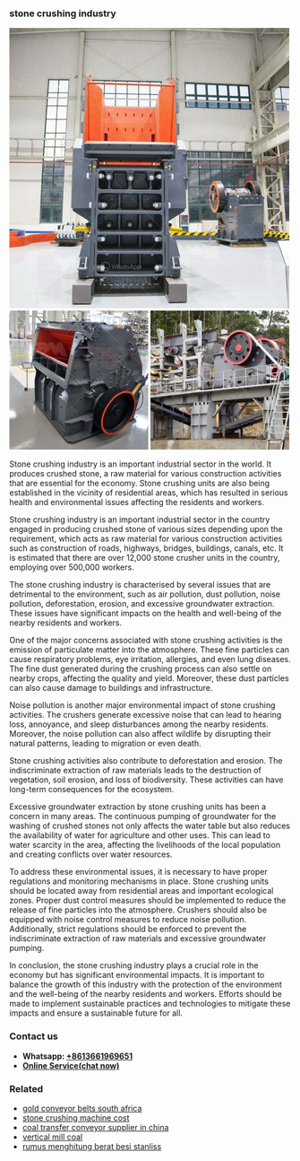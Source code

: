 <h3>stone crushing industry</h3><img src='1706773744.jpg' alt=''><p>Stone crushing industry is an important industrial sector in the world. It produces crushed stone, a raw material for various construction activities that are essential for the economy. Stone crushing units are also being established in the vicinity of residential areas, which has resulted in serious health and environmental issues affecting the residents and workers.</p><p>Stone crushing industry is an important industrial sector in the country engaged in producing crushed stone of various sizes depending upon the requirement, which acts as raw material for various construction activities such as construction of roads, highways, bridges, buildings, canals, etc. It is estimated that there are over 12,000 stone crusher units in the country, employing over 500,000 workers.</p><p>The stone crushing industry is characterised by several issues that are detrimental to the environment, such as air pollution, dust pollution, noise pollution, deforestation, erosion, and excessive groundwater extraction. These issues have significant impacts on the health and well-being of the nearby residents and workers.</p><p>One of the major concerns associated with stone crushing activities is the emission of particulate matter into the atmosphere. These fine particles can cause respiratory problems, eye irritation, allergies, and even lung diseases. The fine dust generated during the crushing process can also settle on nearby crops, affecting the quality and yield. Moreover, these dust particles can also cause damage to buildings and infrastructure.</p><p>Noise pollution is another major environmental impact of stone crushing activities. The crushers generate excessive noise that can lead to hearing loss, annoyance, and sleep disturbances among the nearby residents. Moreover, the noise pollution can also affect wildlife by disrupting their natural patterns, leading to migration or even death.</p><p>Stone crushing activities also contribute to deforestation and erosion. The indiscriminate extraction of raw materials leads to the destruction of vegetation, soil erosion, and loss of biodiversity. These activities can have long-term consequences for the ecosystem.</p><p>Excessive groundwater extraction by stone crushing units has been a concern in many areas. The continuous pumping of groundwater for the washing of crushed stones not only affects the water table but also reduces the availability of water for agriculture and other uses. This can lead to water scarcity in the area, affecting the livelihoods of the local population and creating conflicts over water resources.</p><p>To address these environmental issues, it is necessary to have proper regulations and monitoring mechanisms in place. Stone crushing units should be located away from residential areas and important ecological zones. Proper dust control measures should be implemented to reduce the release of fine particles into the atmosphere. Crushers should also be equipped with noise control measures to reduce noise pollution. Additionally, strict regulations should be enforced to prevent the indiscriminate extraction of raw materials and excessive groundwater pumping.</p><p>In conclusion, the stone crushing industry plays a crucial role in the economy but has significant environmental impacts. It is important to balance the growth of this industry with the protection of the environment and the well-being of the nearby residents and workers. Efforts should be made to implement sustainable practices and technologies to mitigate these impacts and ensure a sustainable future for all.</p><h3>Contact us</h3><ul><li><strong>Whatsapp:&nbsp;<a href="https://wa.me/8613661969651">+8613661969651</a></strong></li><li><a href="https://swt.shibang-china.com/?git&amp;zhl&amp;stone crushing industry"><strong>Online Service(chat now)</strong></a></li></ul><h3>Related</h3><ul><li><a href='gold conveyor belts south africa.md'>gold conveyor belts south africa</a></li><li><a href='stone crushing machine cost.md'>stone crushing machine cost</a></li><li><a href='coal transfer conveyor supplier in china.md'>coal transfer conveyor supplier in china</a></li><li><a href='vertical mill coal.md'>vertical mill coal</a></li><li><a href='rumus menghitung berat besi stanliss.md'>rumus menghitung berat besi stanliss</a></li></ul>